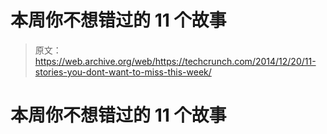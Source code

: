 # 本周你不想错过的 11 个故事 

> 原文：<https://web.archive.org/web/https://techcrunch.com/2014/12/20/11-stories-you-dont-want-to-miss-this-week/>

# 本周你不想错过的 11 个故事
